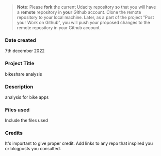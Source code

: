 >**Note**: Please **fork** the current Udacity repository so that you will have a **remote** repository in **your** Github account. Clone the remote repository to your local machine. Later, as a part of the project "Post your Work on Github", you will push your proposed changes to the remote repository in your Github account.

### Date created
7th december 2022
### Project Title
bikeshare analysis

### Description
analysis for bike apps

### Files used
Include the files used

### Credits
It's important to give proper credit. Add links to any repo that inspired you or blogposts you consulted.

